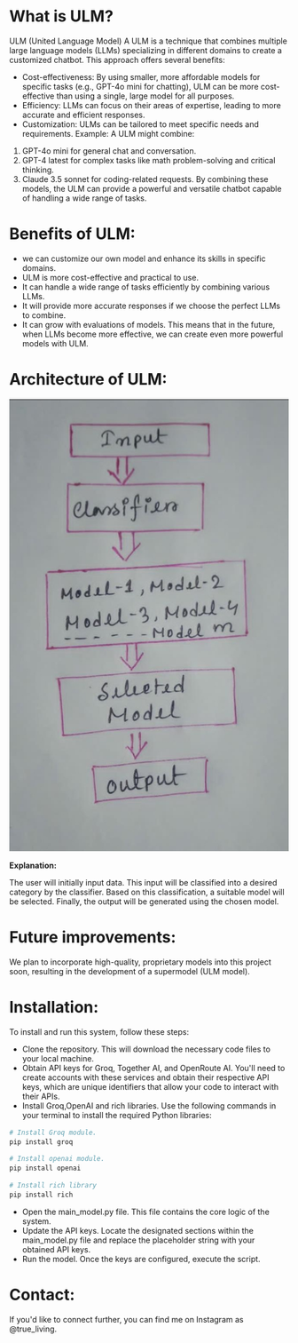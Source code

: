 # What is ULM?
ULM (United Language Model)
A ULM is a technique that combines multiple large language models (LLMs) specializing in different domains to create a customized chatbot. This approach offers several benefits:
 * Cost-effectiveness: By using smaller, more affordable models for specific tasks (e.g., GPT-4o mini for chatting), ULM can be more cost-effective than using a single, large model for all purposes.
 * Efficiency: LLMs can focus on their areas of expertise, leading to more accurate and efficient responses.
 * Customization: ULMs can be tailored to meet specific needs and requirements.
Example: A ULM might combine:
 1. GPT-4o mini for general chat and conversation.
 2. GPT-4 latest for complex tasks like math problem-solving and critical thinking.
 3. Claude 3.5 sonnet for coding-related requests.
By combining these models, the ULM can provide a powerful and versatile chatbot capable of handling a wide range of tasks.

# Benefits of ULM:
* we can customize our own model and enhance its skills in specific domains.
 * ULM is more cost-effective and practical to use.
 * It can handle a wide range of tasks efficiently by combining various LLMs.
 * It will provide more accurate responses if we choose the perfect LLMs to combine.
 * It can grow with evaluations of models. This means that in the future, when LLMs become more effective, we can create even more powerful models with ULM.

# Architecture of ULM:
![](https://github.com/cyberytti/ULM/blob/main/Screenshot_2024-08-22-21-49-19-26.jpg)

**Explanation:**

The user will initially input data. This input will be classified into a desired category by the classifier. Based on this classification, a suitable model will be selected. Finally, the output will be generated using the chosen model.

# Future improvements: 
We plan to incorporate high-quality, proprietary models into this project soon, resulting in the development of a supermodel (ULM model).

# Installation:
To install and run this system, follow these steps:
 * Clone the repository. This will download the necessary code files to your local machine.
 * Obtain API keys for Groq, Together AI, and OpenRoute AI. You'll need to create accounts with these services and obtain their respective API keys, which are unique identifiers that allow your code to interact with their APIs.
 * Install Groq,OpenAI and rich libraries. Use the following commands in your terminal to install the required Python libraries:

```bash
# Install Groq module.
pip install groq
```

```bash
# Install openai module.
pip install openai
```

```bash
# Install rich library
pip install rich
```

 * Open the main_model.py file. This file contains the core logic of the system.
 * Update the API keys. Locate the designated sections within the main_model.py file and replace the placeholder string with your obtained API keys.
 * Run the model. Once the keys are configured, execute the script.

# Contact:
If you'd like to connect further, you can find me on Instagram as @true_living.
